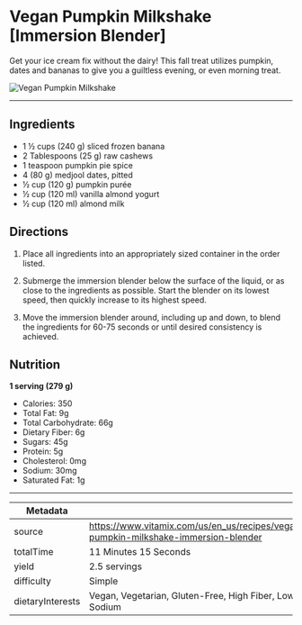 # Vegan Pumpkin Milkshake [Immersion Blender]

Get your ice cream fix without the dairy! This fall treat utilizes pumpkin, dates and bananas to give you a guiltless evening, or even morning treat.

![Vegan Pumpkin Milkshake](https://www.vitamix.com/content/dam/vitamix/migration/media/recipe/vegan-pumpkin-milkshake-immersion-blender/images/VeganPumpkinMilkshake_470x449.png)

---

## Ingredients

- 1 ½ cups (240 g) sliced frozen banana
- 2 Tablespoons (25 g) raw cashews
- 1 teaspoon pumpkin pie spice
- 4 (80 g) medjool dates, pitted
- ½ cup (120 g) pumpkin purée
- ½ cup (120 ml) vanilla almond yogurt
- ½ cup (120 ml) almond milk

## Directions

1. Place all ingredients into an appropriately sized container in the order listed.

2. Submerge the immersion blender below the surface of the liquid, or as close to the ingredients as possible. Start the blender on its lowest speed, then quickly increase to its highest speed.

3. Move the immersion blender around, including up and down, to blend the ingredients for 60-75 seconds or until desired consistency is achieved.

## Nutrition

**1 serving (279 g)**

- Calories: 350
- Total Fat: 9g
- Total Carbohydrate: 66g
- Dietary Fiber: 6g
- Sugars: 45g
- Protein: 5g
- Cholesterol: 0mg
- Sodium: 30mg
- Saturated Fat: 1g

---

| Metadata |  |
| --- | --- |
| source | https://www.vitamix.com/us/en_us/recipes/vegan-pumpkin-milkshake-immersion-blender |
| totalTime | 11 Minutes 15 Seconds |
| yield | 2.5 servings |
| difficulty | Simple |
| dietaryInterests | Vegan, Vegetarian, Gluten-Free, High Fiber, Low Sodium |
